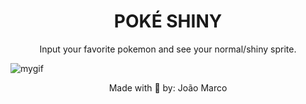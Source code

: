 <h1 align="center">POKÉ SHINY</h1>
<p align="center"> Input your favorite pokemon and see your normal/shiny sprite. </p>

<img src="https://media.giphy.com/media/UlsDqjRSOxPL96WcJi/giphy.gif" alt="mygif">

<p align="center"> Made with 💚 by: João Marco </p>

